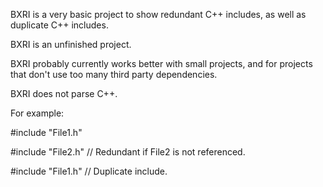 BXRI is a very basic project to show redundant C++ includes, as well as duplicate C++ includes.

BXRI is an unfinished project.

BXRI probably currently works better with small projects, and for projects that don't use too many third party dependencies.

BXRI does not parse C++.

For example:

#include "File1.h"

#include "File2.h" // Redundant if File2 is not referenced.

#include "File1.h" // Duplicate include.
